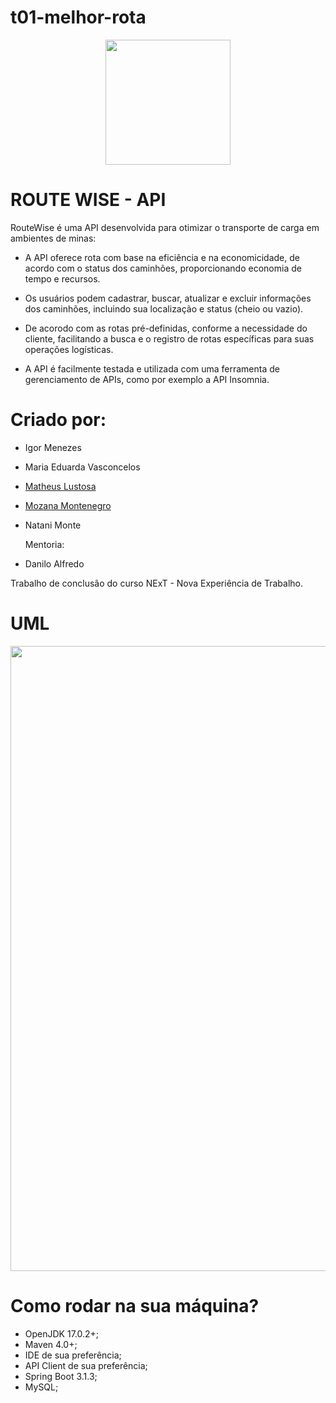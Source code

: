 # t01-melhor-rota

<div align="center">
<img src="https://github.com/NExT-2023-1/t01-melhor-rota/assets/108696459/af11489e-c174-47ec-8a5b-259eb248e0f1" width="200px"> 
</div>

# ROUTE WISE - API

RouteWise é uma API desenvolvida para otimizar o transporte de carga em ambientes de minas:

- A API oferece rota com base na eficiência e na economicidade, de acordo com o status dos caminhões, proporcionando economia de tempo e recursos.

- Os usuários podem cadastrar, buscar, atualizar e excluir informações dos caminhões, incluindo sua localização e status (cheio ou vazio).

- De acorodo com as rotas pré-definidas, conforme a necessidade do cliente, facilitando a busca e o registro de rotas específicas para suas operações logísticas.

- A API é facilmente testada e utilizada com uma ferramenta de gerenciamento de APIs, como por exemplo a API Insomnia.

# Criado por:
- Igor Menezes
- Maria Eduarda Vasconcelos
- [Matheus Lustosa](https://github.com/MatheusLustosa)
- [Mozana Montenegro](https://github.com/MozanaMMMB)
- Natani Monte

  Mentoria:
- Danilo Alfredo
  
Trabalho de conclusão do curso NExT - Nova Experiência de Trabalho.
# UML
<div align="center">
<img src="https://github.com/NExT-2023-1/t01-melhor-rota/assets/108696459/042db0fb-9587-4b7d-b4c0-545384d8e540" width="1000px"> 
</div>

# Como rodar na sua máquina?
- OpenJDK 17.0.2+;
- Maven 4.0+;
- IDE de sua preferência;
- API Client de sua preferência;
- Spring Boot 3.1.3;
- MySQL;
